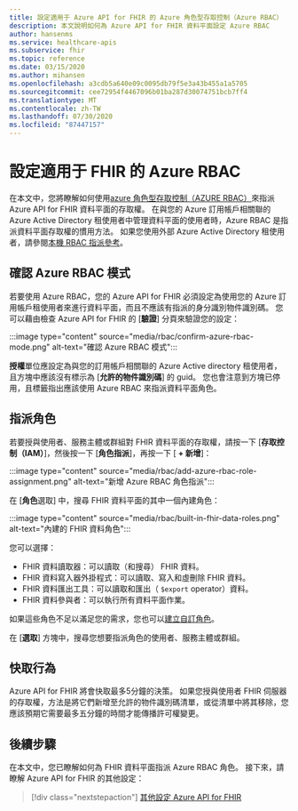 ```yaml
---
title: 設定適用于 Azure API for FHIR 的 Azure 角色型存取控制（Azure RBAC）
description: 本文說明如何為 Azure API for FHIR 資料平面設定 Azure RBAC
author: hansenms
ms.service: healthcare-apis
ms.subservice: fhir
ms.topic: reference
ms.date: 03/15/2020
ms.author: mihansen
ms.openlocfilehash: a3cdb5a640e09c0095db79f5e3a43b455a1a5705
ms.sourcegitcommit: cee72954f4467096b01ba287d30074751bcb7ff4
ms.translationtype: MT
ms.contentlocale: zh-TW
ms.lasthandoff: 07/30/2020
ms.locfileid: "87447157"
---
```

# <a name="configure-azure-rbac-for-fhir"></a>設定適用于 FHIR 的 Azure RBAC 

在本文中，您將瞭解如何使用[azure 角色型存取控制（AZURE RBAC）](https://docs.microsoft.com/azure/role-based-access-control/)來指派 Azure API for FHIR 資料平面的存取權。 在與您的 Azure 訂用帳戶相關聯的 Azure Active Directory 租使用者中管理資料平面的使用者時，Azure RBAC 是指派資料平面存取權的慣用方法。 如果您使用外部 Azure Active Directory 租使用者，請參閱[本機 RBAC 指派參考](configure-local-rbac.md)。

## <a name="confirm-azure-rbac-mode"></a>確認 Azure RBAC 模式

若要使用 Azure RBAC，您的 Azure API for FHIR 必須設定為使用您的 Azure 訂用帳戶租使用者來進行資料平面，而且不應該有指派的身分識別物件識別碼。 您可以藉由檢查 Azure API for FHIR 的 [**驗證**] 分頁來驗證您的設定：

:::image type="content" source="media/rbac/confirm-azure-rbac-mode.png" alt-text="確認 Azure RBAC 模式":::

**授權**單位應設定為與您的訂用帳戶相關聯的 Azure Active directory 租使用者，且方塊中應該沒有標示為 [**允許的物件識別碼**] 的 guid。 您也會注意到方塊已停用，且標籤指出應該使用 Azure RBAC 來指派資料平面角色。

## <a name="assign-roles"></a>指派角色

若要授與使用者、服務主體或群組對 FHIR 資料平面的存取權，請按一下 [**存取控制（IAM）**]，然後按一下 [**角色指派**]，再按一下 [ **+ 新增**]：

:::image type="content" source="media/rbac/add-azure-rbac-role-assignment.png" alt-text="新增 Azure RBAC 角色指派":::

在 [**角色**選取] 中，搜尋 FHIR 資料平面的其中一個內建角色：

:::image type="content" source="media/rbac/built-in-fhir-data-roles.png" alt-text="內建的 FHIR 資料角色":::

您可以選擇：

* FHIR 資料讀取器：可以讀取（和搜尋） FHIR 資料。
* FHIR 資料寫入器外掛程式：可以讀取、寫入和虛刪除 FHIR 資料。
* FHIR 資料匯出工具：可以讀取和匯出（ `$export` operator）資料。
* FHIR 資料參與者：可以執行所有資料平面作業。

如果這些角色不足以滿足您的需求，您也可以[建立自訂角色](https://docs.microsoft.com/azure/role-based-access-control/tutorial-custom-role-powershell)。

在 [**選取**] 方塊中，搜尋您想要指派角色的使用者、服務主體或群組。

## <a name="caching-behavior"></a>快取行為

Azure API for FHIR 將會快取最多5分鐘的決策。 如果您授與使用者 FHIR 伺服器的存取權，方法是將它們新增至允許的物件識別碼清單，或從清單中將其移除，您應該預期它需要最多五分鐘的時間才能傳播許可權變更。

## <a name="next-steps"></a>後續步驟

在本文中，您已瞭解如何為 FHIR 資料平面指派 Azure RBAC 角色。 接下來，請瞭解 Azure API for FHIR 的其他設定：
 
>[!div class="nextstepaction"]
>[其他設定 Azure API for FHIR](azure-api-for-fhir-additional-settings.md)
